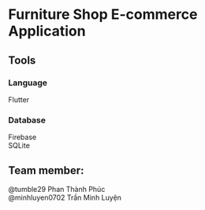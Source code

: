<h1>Furniture Shop E-commerce Application</h1>

<h2>Tools</h2>
<h3>Language</h3>
Flutter<br />
<h3>Database</h3>
Firebase<br />
SQLite<br />

<h2>Team member:</h2>
@tumble29 Phan Thành Phúc<br />
@minhluyen0702 Trần Minh Luyện <br />
